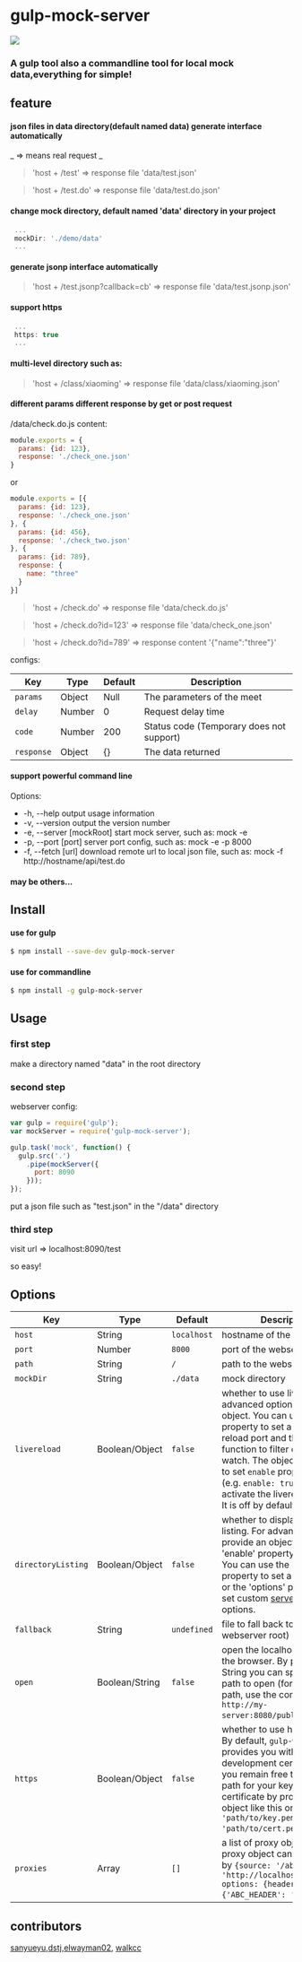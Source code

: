# gulp-mock-server
<img src="http://gtms04.alicdn.com/tps/i4/TB1cqoFLpXXXXXbXFXXF3Q4QpXX-300-320.png" /><br />
### A gulp tool also a commandline tool for local mock data,everything for simple!


## feature
#### json files in data directory(default named data) generate interface automatically
_ => means  real request _
 >'host + /test'  => response file 'data/test.json'

 >'host + /test.do'  => response file 'data/test.do.json'

#### change mock directory, default named 'data' directory in your project
```javascript
 ...
 mockDir: './demo/data'  
 ...
```
#### generate jsonp interface automatically 

 >'host + /test.jsonp?callback=cb'  => response file 'data/test.jsonp.json'

#### support https
```javascript
 ...
 https: true  
 ...
```
#### multi-level directory such as: 

 >'host + /class/xiaoming'  => response file 'data/class/xiaoming.json'

#### different params different response by get or post request  

/data/check.do.js content:

```javascript
module.exports = {
  params: {id: 123},
  response: './check_one.json'
}
```
or

```javascript
module.exports = [{
  params: {id: 123},
  response: './check_one.json'
}, {
  params: {id: 456},
  response: './check_two.json'
}, {
  params: {id: 789},
  response: {
    name: "three"
  }
}]
```

 >'host + /check.do'  => response file 'data/check.do.js'

 >'host + /check.do?id=123'  => response file 'data/check_one.json'

 >'host + /check.do?id=789'  => response content '{"name":"three"}'

configs:

Key | Type | Default | Description |
--- | --- | --- | --- |
`params` | Object | Null | The parameters of the meet
`delay` | Number | 0 | Request delay time
`code` | Number  | 200 | Status code (Temporary does not support)
`response` | Object | {} | The data returned

#### support powerful command line
Options:
- -h, --help               output usage information
- -v, --version            output the version number
- -e, --server [mockRoot]  start mock server, such as: mock -e
- -p, --port [port]        server port config, such as: mock -e -p 8000
- -f, --fetch [url]        download remote url to local json file, such as: mock -f http://hostname/api/test.do

#### may be others...

## Install

#### use for gulp
```sh
$ npm install --save-dev gulp-mock-server
```
#### use for commandline
```sh
$ npm install -g gulp-mock-server
```

## Usage

### first step
make a directory named "data" in the root directory

### second step
webserver config: 

```js
var gulp = require('gulp');
var mockServer = require('gulp-mock-server');

gulp.task('mock', function() {
  gulp.src('.')
    .pipe(mockServer({
      port: 8090
    }));
});
```
put a json file such as "test.json" in the "/data" directory

### third step
visit url => localhost:8090/test

 so easy!

## Options

Key | Type | Default | Description |
--- | --- | --- | --- |
`host` | String | `localhost` | hostname of the webserver
`port` | Number | `8000` | port of the webserver
`path` | String | `/` | path to the webserver
`mockDir` | String | `./data` | mock directory
`livereload` | Boolean/Object | `false` | whether to use livereload. For advanced options, provide an object. You can use the 'port' property to set a custom live reload port and the `filter` function to filter out files to watch. The object also needs to set `enable` property to true (e.g. `enable: true`) in order to activate the livereload mode. It is off by default.
`directoryListing` | Boolean/Object | `false` | whether to display a directory listing. For advanced options, provide an object with the 'enable' property set to true. You can use the 'path' property to set a custom path or the 'options' property to set custom [serve-index](https://github.com/expressjs/serve-index) options.
`fallback` | String | `undefined` | file to fall back to (relative to webserver root)
`open` | Boolean/String | `false` | open the localhost server in the browser. By providing a String you can specify the path to open (for complete path, use the complete url `http://my-server:8080/public/`) .
`https` | Boolean/Object | `false` | whether to use https or not. By default, `gulp-webserver` provides you with a development certificate but you remain free to specify a path for your key and certificate by providing an object like this one: `{key: 'path/to/key.pem', cert: 'path/to/cert.pem'}`.
`proxies` | Array | `[]`| a list of proxy objects.  Each proxy object can be specified by `{source: '/abc', target: 'http://localhost:8080/abc', options: {headers: {'ABC_HEADER': 'abc'}}}`.

## contributors

[sanyueyu](https://github.com/sanyueyu),[dstj](https://github.com/dstj),[elwayman02](https://github.com/elwayman02),
[walkcc](https://github.com/walkcc)
